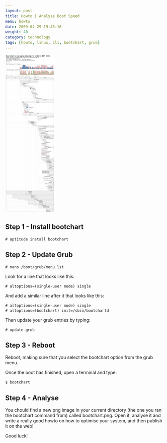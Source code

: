 ```yaml
---
layout: post
title: Howto | Analyse Boot Speed
menu: howto
date: 2009-04-29 19:45:16
weight: 40
category: technology
tags: [howto, linux, cli, bootchart, grub]
---
```


<a href="/assets/bootchart.png"><img src="/assets/bootchart_500.png" class="image-right" alt="Boot Chart"></a>

## Step 1 - Install bootchart

    # aptitude install bootchart

## Step 2 - Update Grub

    # nano /boot/grub/menu.lst

<!--more-->

Look for a line that looks like this:

    # altoptions=(single-user mode) single

And add a similar line after it that looks like this:

    # altoptions=(single-user mode) single
    # altoptions=(bootchart) init=/sbin/bootchartd

Then update your grub entries by typing:

    # update-grub

## Step 3 - Reboot

Reboot, making sure that you select the bootchart option from the grub menu.

Once the boot has finished, open a terminal and type:

    $ bootchart

## Step 4 - Analyse

You chould find a new png image in your current directory (the one you ran the bootchart command from) called bootchart.png.  Open it, analyse it and write a really good howto on how to optimise your system, and then publish it on the web!

Good luck!


